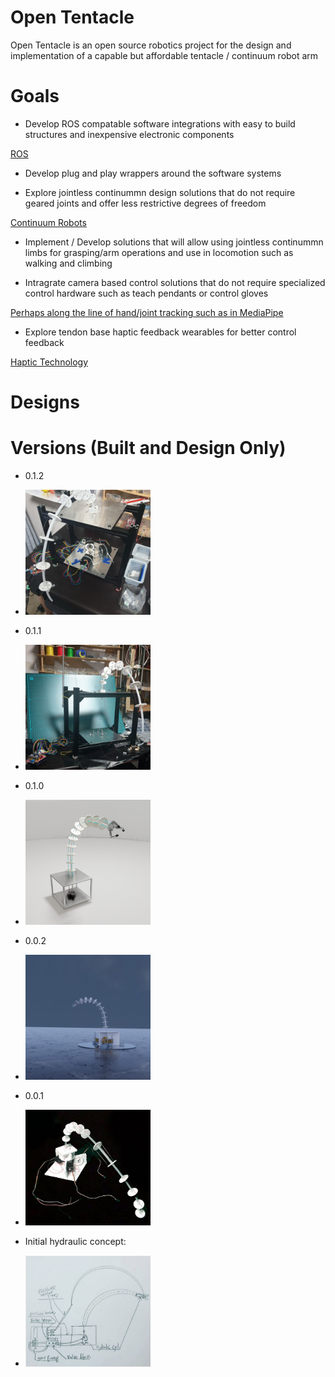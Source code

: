 # Open Tentacle
Open Tentacle is an open source robotics project for the design and implementation of a capable but affordable tentacle / continuum robot arm

# Goals
- Develop ROS compatable software integrations with easy to build structures and inexpensive electronic components

[ROS](https://www.ros.org/)

- Develop plug and play wrappers around the software systems

- Explore jointless continummn design solutions that do not require geared joints and offer less restrictive degrees of freedom

[Continuum Robots](https://www.google.com/search?q=Continuum++Robots&hs=Uh4&channel=fs&sxsrf=ALeKk03InHyTqxbpPBT8OlIoehBswv41-g:1590844447721&source=lnms&tbm=isch&sa=X&ved=2ahUKEwjBy8ux1dvpAhVQBKYKHT8cD0MQ_AUoAXoECAwQAw&biw=1920&bih=832)

- Implement / Develop solutions that will allow using jointless continummn limbs for grasping/arm operations and use in locomotion such as walking and climbing

- Intragrate camera based control solutions that do not require specialized control hardware such as teach pendants or control gloves

[Perhaps along the line of hand/joint tracking such as in MediaPipe](https://ai.googleblog.com/2019/08/on-device-real-time-hand-tracking-with.html)

- Explore tendon base haptic feedback wearables for better control feedback  

[Haptic Technology](https://en.wikipedia.org/wiki/Haptic_technology) 

# Designs


# Versions (Built and Design Only)

- 0.1.2
- <img src="/0.1.2/0.1.2.jpg" width="200" />

- 0.1.1
- <img src="/0.1.1/system_photo.jpg" width="200" />

- 0.1.0
- <img src="/0.1.0/arm_bent.png" width="200" />

- 0.0.2 
- <img src="/0.0.2/renders/curved_w_500.png" width="200" />

- 0.0.1
- <img src="/.0.0.1/arm.v.0.0.1.PNG" width="200" />

- Initial hydraulic concept:
- <img src="/concepts/hydraulic/hydraulic_concept_1.JPG" width="200" />

